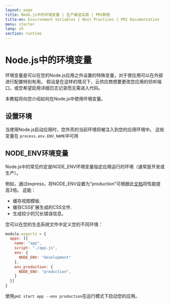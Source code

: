 ```yaml
---
layout: page
title: Node.js中的环境变量 | 生产最佳实践 | PM2教程
title-en: Environment Variables | Best Practices | PM2 Documentation
menu: starter
lang: zh
section: runtime
---
```


# Node.js中的环境变量

环境变量是可以在您的Node.js应用之外设置的特殊变量，对于使应用可以在外部进行配置特别有用。 假设是在这样的情况下，云供应商想要更改您应用的侦听端口，或您希望启用详细日志记录而无需进入代码。

本教程将向您介绍如何在Node.js中使用环境变量。

## 设置环境

当使用Node.js启动应用时，您外壳的当前环境将被注入到您的应用环境中。 这些变量在 `process.env.ENV_NAME`中可用

## NODE_ENV环境变量

Node.js中的常见约定是NODE_ENV环境变量指定应用运行的环境（通常是开发或生产）。

例如，通过express，将NODE_ENV设置为“production”可根据此[文档](https://expressjs.com/en/advanced/best-practice-performance.html#set-node_env-to-production)将性能提高3倍。 这能：
- 缓存视图模板.
- 缓存CSS扩展生成的CSS文件.
- 生成较少的冗长错误信息。

您可以在您的生态系统文件中定义您的不同环境：

```javascript
module.exports = {
  apps: [{
    name: "app",
    script: "./app.js",
    env: {
      NODE_ENV: "development"
    },
    env_production: {
      NODE_ENV: "production",
    }
  }]
}
```

使用`pm2 start app --env production`在运行模式下启动您的应用。
